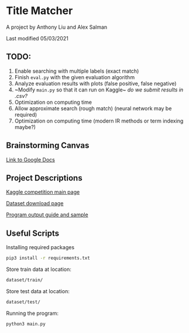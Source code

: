 # Title Matcher

A project by Anthony Liu and Alex Salman

Last modified 05/03/2021

## TODO:
1. Enable searching with multiple labels (exact match)
2. Finish `eval.py` with the given evaluation algorithm
3. Analyze evaluation results with plots (false positive, false negative)
4. ~Modify `main.py` so that it can run on Kaggle~ _do we submit results in .csv?_
5. Optimization on computing time
6. Allow approximate search (rough match) (neural network may be required)
7. Optimization on computing time (modern IR methods or term indexing maybe?)

## Brainstorming Canvas
[Link to Google Docs](https://docs.google.com/document/d/1zjpbcx4N6viEDxbHI9Jovx2x2zH4h5xOCiHbn1oLfGM/edit)


## Project Descriptions
[Kaggle competition main page](https://www.kaggle.com/c/coleridgeinitiative-show-us-the-data)

[Dataset download page](https://www.kaggle.com/c/coleridgeinitiative-show-us-the-data/data)

[Program output guide and sample](https://www.kaggle.com/c/coleridgeinitiative-show-us-the-data/overview/evaluation)


## Useful Scripts
Installing required packages
``` bash
pip3 install -r requirements.txt
```

Store train data at location:
``` bash
dataset/train/
```

Store test data at location:
``` bash
dataset/test/
```

Running the program:
``` bash
python3 main.py
```


